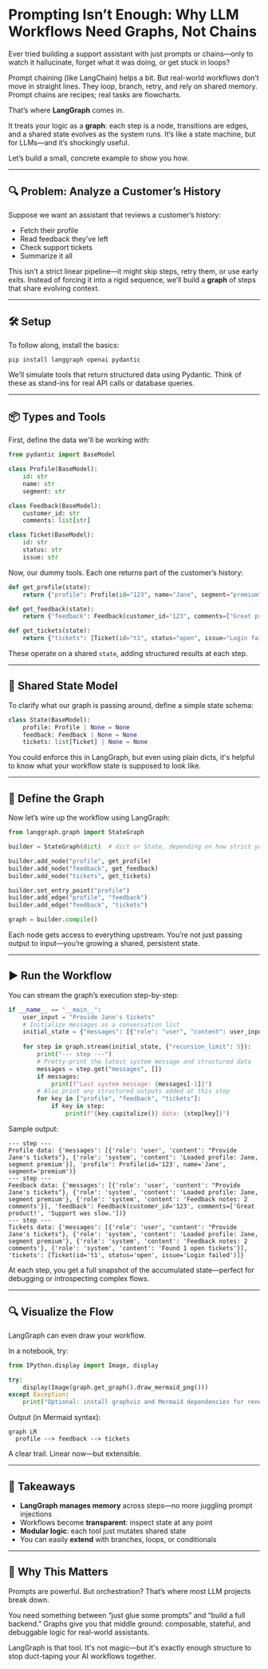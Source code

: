 # Prompting Isn’t Enough: Why LLM Workflows Need Graphs, Not Chains

Ever tried building a support assistant with just prompts or chains—only to watch it hallucinate, forget what it was doing, or get stuck in loops?

Prompt chaining (like LangChain) helps a bit. But real-world workflows don’t move in straight lines. They loop, branch, retry, and rely on shared memory. Prompt chains are recipes; real tasks are flowcharts.

That’s where **LangGraph** comes in.

It treats your logic as a **graph**: each step is a node, transitions are edges, and a shared state evolves as the system runs. It’s like a state machine, but for LLMs—and it’s shockingly useful.

Let’s build a small, concrete example to show you how.

---

## 🔍 Problem: Analyze a Customer’s History

Suppose we want an assistant that reviews a customer’s history:

* Fetch their profile
* Read feedback they’ve left
* Check support tickets
* Summarize it all

This isn’t a strict linear pipeline—it might skip steps, retry them, or use early exits. Instead of forcing it into a rigid sequence, we’ll build a **graph** of steps that share evolving context.

---

## 🛠️ Setup

To follow along, install the basics:

```bash
pip install langgraph openai pydantic
```

We’ll simulate tools that return structured data using Pydantic. Think of these as stand-ins for real API calls or database queries.

---

## 📦 Types and Tools

First, define the data we'll be working with:

```python
from pydantic import BaseModel

class Profile(BaseModel):
    id: str
    name: str
    segment: str

class Feedback(BaseModel):
    customer_id: str
    comments: list[str]

class Ticket(BaseModel):
    id: str
    status: str
    issue: str
```

Now, our dummy tools. Each one returns part of the customer’s history:

```python
def get_profile(state):
    return {"profile": Profile(id="123", name="Jane", segment="premium")}

def get_feedback(state):
    return {"feedback": Feedback(customer_id="123", comments=["Great product!", "Support was slow."])}

def get_tickets(state):
    return {"tickets": [Ticket(id="t1", status="open", issue="Login failed")]}
```

These operate on a shared `state`, adding structured results at each step.

---

## 🧠 Shared State Model

To clarify what our graph is passing around, define a simple state schema:

```python
class State(BaseModel):
    profile: Profile | None = None
    feedback: Feedback | None = None
    tickets: list[Ticket] | None = None
```

You could enforce this in LangGraph, but even using plain dicts, it's helpful to know what your workflow state is supposed to look like.

---

## 🔗 Define the Graph

Now let’s wire up the workflow using LangGraph:

```python
from langgraph.graph import StateGraph

builder = StateGraph(dict)  # dict or State, depending on how strict you want to be

builder.add_node("profile", get_profile)
builder.add_node("feedback", get_feedback)
builder.add_node("tickets", get_tickets)

builder.set_entry_point("profile")
builder.add_edge("profile", "feedback")
builder.add_edge("feedback", "tickets")

graph = builder.compile()
```

Each node gets access to everything upstream. You’re not just passing output to input—you’re growing a shared, persistent state.

---

## ▶️ Run the Workflow

You can stream the graph’s execution step-by-step:

```python
if __name__ == "__main__":
    user_input = "Provide Jane's tickets"
    # Initialize messages as a conversation list
    initial_state = {"messages": [{"role": "user", "content": user_input}]}
    
    for step in graph.stream(initial_state, {"recursion_limit": 5}):
        print("--- step ---")
        # Pretty-print the latest system message and structured data
        messages = step.get("messages", [])
        if messages:
            print(f"Last system message: {messages[-1]}")
        # Also print any structured outputs added at this step
        for key in ["profile", "feedback", "tickets"]:
            if key in step:
                print(f"{key.capitalize()} data: {step[key]}")
```

Sample output:

```
--- step ---
Profile data: {'messages': [{'role': 'user', 'content': "Provide Jane's tickets"}, {'role': 'system', 'content': 'Loaded profile: Jane, segment premium'}], 'profile': Profile(id='123', name='Jane', segment='premium')}
--- step ---
Feedback data: {'messages': [{'role': 'user', 'content': "Provide Jane's tickets"}, {'role': 'system', 'content': 'Loaded profile: Jane, segment premium'}, {'role': 'system', 'content': 'Feedback notes: 2 comments'}], 'feedback': Feedback(customer_id='123', comments=['Great product!', 'Support was slow.'])}
--- step ---
Tickets data: {'messages': [{'role': 'user', 'content': "Provide Jane's tickets"}, {'role': 'system', 'content': 'Loaded profile: Jane, segment premium'}, {'role': 'system', 'content': 'Feedback notes: 2 comments'}, {'role': 'system', 'content': 'Found 1 open tickets'}], 'tickets': [Ticket(id='t1', status='open', issue='Login failed')]}
```

At each step, you get a full snapshot of the accumulated state—perfect for debugging or introspecting complex flows.

---

## 🔍 Visualize the Flow

LangGraph can even draw your workflow.

In a notebook, try:

```python
from IPython.display import Image, display

try:
    display(Image(graph.get_graph().draw_mermaid_png()))
except Exception:
    print("Optional: install graphviz and Mermaid dependencies for rendering.")
```

Output (in Mermaid syntax):

```
graph LR
  profile --> feedback --> tickets
```

A clear trail. Linear now—but extensible.

---

## 🧠 Takeaways

* **LangGraph manages memory** across steps—no more juggling prompt injections
* Workflows become **transparent**: inspect state at any point
* **Modular logic**: each tool just mutates shared state
* You can easily **extend** with branches, loops, or conditionals

---

## 🚀 Why This Matters

Prompts are powerful. But orchestration? That’s where most LLM projects break down.

You need something between “just glue some prompts” and “build a full backend.” Graphs give you that middle ground: composable, stateful, and debuggable logic for real-world assistants.

LangGraph is that tool. It's not magic—but it's exactly enough structure to stop duct-taping your AI workflows together.
